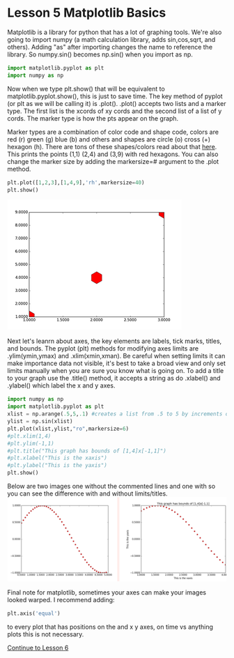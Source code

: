 # Lesson 5 Matplotlib Basics

Matplotlib is a library for python that has a lot of graphing tools. We're also going to import numpy (a math calculation library, adds sin,cos,sqrt, and others). Adding "as" after importing changes the name to reference the library. So numpy.sin() becomes np.sin() when you import as np.
```python
import matplotlib.pyplot as plt
import numpy as np
```
Now when we type plt.show() that will be equivalent to matplotlib.pyplot.show(), this is just to save time. The key method of pyplot (or plt as we will be calling it) is .plot(). .plot() accepts two lists and a marker type. The first list is the xcords of xy cords and the second list of a list of y cords. The marker type is how the pts appear on the graph.

Marker types are a combination of color code and shape code, colors are red (r) green (g) blue (b) and others and shapes are circle (o) cross (+) hexagon (h). There are tons of these shapes/colors read about that [here](https://matplotlib.org/api/markers_api.html#module-matplotlib.markers). This prints the points (1,1) (2,4) and (3,9) with red hexagons.
You can also change the marker size by adding the markersize=# argument to the .plot method.

```python
plt.plot([1,2,3],[1,4,9],'rh',markersize=40)
plt.show()
```
![matplotlib graph](https://github.com/UncleIroh/Learning-Rebound/blob/master/fig.png?raw=true)

Next let's leanrn about axes, the key elements are labels, tick marks, titles, and bounds.
The pyplot (plt) methods for modifying axes limits are .ylim(ymin,ymax) and .xlim(xmin,xman). Be careful when setting limits it can make importance data not visible, it's best to take a broad view and only set limits manually when you are sure you know what is going on. To add a title to your graph use the .title() method, it accepts a string as do .xlabel() and .ylabel() which label the x and y axes.
```python
import numpy as np
import matplotlib.pyplot as plt
xlist = np.arange(.5,5,.1) #creates a list from .5 to 5 by increments of .1
ylist = np.sin(xlist)
plt.plot(xlist,ylist,"ro",markersize=6)
#plt.xlim(1,4)
#plt.ylim(-1,1)
#plt.title("This graph has bounds of [1,4]x[-1,1]")
#plt.xlabel("This is the xaxis")
#plt.ylabel("This is the yaxis")
plt.show()

```
Below are two images one without the commented lines and one with so you can see the difference with and without limits/titles.
![Comparison](https://raw.githubusercontent.com/UncleIroh/Learning-Rebound/master/comp.png)

Final note for matplotlib, sometimes your axes can make your images looked warped. I recommend adding:
```python
plt.axis('equal')
```
to every plot that has positions on the and x y axes, on time vs anything plots this is not necessary.

[Continue to Lesson 6](https://github.com/UncleIroh/Learning-Rebound/blob/master/Lesson6.md)
